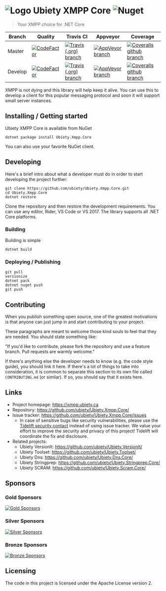 # ![Logo](https://raw.githubusercontent.com/ubiety/Ubiety.Xmpp.Core/develop/images/messages64.png) Ubiety XMPP Core ![Nuget](https://img.shields.io/nuget/v/Ubiety.Xmpp.Core.svg?style=flat-square)


> Your XMPP choice for .NET Core

| Branch  | Quality                                                                                                                                                                                                    | Travis CI                                                                                                                                                     | Appveyor                                                                                                                                                                                     | Coverage                                                                                                                                                                                        |
| ------- | ---------------------------------------------------------------------------------------------------------------------------------------------------------------------------------------------------------- | ------------------------------------------------------------------------------------------------------------------------------------------------------------- | -------------------------------------------------------------------------------------------------------------------------------------------------------------------------------------------- | ----------------------------------------------------------------------------------------------------------------------------------------------------------------------------------------------- |
| Master  | [![CodeFactor](https://www.codefactor.io/repository/github/ubiety/ubiety.xmpp.core/badge?style=flat-square)](https://www.codefactor.io/repository/github/ubiety/ubiety.xmpp.core)                          | [![Travis (.org) branch](https://img.shields.io/travis/ubiety/Ubiety.Xmpp.Core/master.svg?style=flat-square)](https://travis-ci.org/ubiety/Ubiety.Xmpp.Core)  | [![AppVeyor branch](https://img.shields.io/appveyor/ci/coder2000/ubiety-xmpp-core/master.svg?style=flat-square)](https://ci.appveyor.com/project/coder2000/ubiety-xmpp-core/branch/master)   | [![Coveralls github branch](https://img.shields.io/coveralls/github/ubiety/Ubiety.Xmpp.Core/master.svg?style=flat-square)](https://coveralls.io/github/ubiety/Ubiety.Xmpp.Core?branch=master)   |
| Develop | [![CodeFactor](https://www.codefactor.io/repository/github/ubiety/ubiety.xmpp.core/badge/develop?style=flat-square)](https://www.codefactor.io/repository/github/ubiety/ubiety.xmpp.core/overview/develop) | [![Travis (.org) branch](https://img.shields.io/travis/ubiety/Ubiety.Xmpp.Core/develop.svg?style=flat-square)](https://travis-ci.org/ubiety/Ubiety.Xmpp.Core) | [![AppVeyor branch](https://img.shields.io/appveyor/ci/coder2000/ubiety-xmpp-core/develop.svg?style=flat-square)](https://ci.appveyor.com/project/coder2000/ubiety-xmpp-core/branch/develop) | [![Coveralls github branch](https://img.shields.io/coveralls/github/ubiety/Ubiety.Xmpp.Core/develop.svg?style=flat-square)](https://coveralls.io/github/ubiety/Ubiety.Xmpp.Core?branch=develop) |

XMPP is not dying and this library will help keep it alive. You can use this to
develop a client for this popular messaging protocol and soon it will support
small server instances.

## Installing / Getting started

Ubiety XMPP Core is available from NuGet

```shell
dotnet package install Ubiety.Xmpp.Core
```

You can also use your favorite NuGet client.

## Developing

Here's a brief intro about what a developer must do in order to start developing
the project further:

```shell
git clone https://github.com/ubiety/Ubiety.Xmpp.Core.git
cd Ubiety.Xmpp.Core
dotnet restore
```

Clone the repository and then restore the development requirements. You can use
any editor, Rider, VS Code or VS 2017. The library supports all .NET Core
platforms.

### Building

Building is simple

```shell
dotnet build
```

### Deploying / Publishing

```shell
git pull
versionize
dotnet pack
dotnet nuget push
git push
```

## Contributing

When you publish something open source, one of the greatest motivations is that
anyone can just jump in and start contributing to your project.

These paragraphs are meant to welcome those kind souls to feel that they are
needed. You should state something like:

"If you'd like to contribute, please fork the repository and use a feature
branch. Pull requests are warmly welcome."

If there's anything else the developer needs to know (e.g. the code style
guide), you should link it here. If there's a lot of things to take into
consideration, it is common to separate this section to its own file called
`CONTRIBUTING.md` (or similar). If so, you should say that it exists here.

## Links

- Project homepage: <https://xmpp.ubiety.ca>
- Repository: <https://github.com/ubiety/Ubiety.Xmpp.Core/>
- Issue tracker: <https://github.com/ubiety/Ubiety.Xmpp.Core/issues>
  - In case of sensitive bugs like security vulnerabilities, please use the 
    [Tidelift security contact](https://tidelift.com/security) instead of using issue tracker. 
    We value your effort to improve the security and privacy of this project! Tidelift will coordinate the fix and disclosure.
- Related projects:
  - Ubiety VersionIt: <https://github.com/ubiety/Ubiety.VersionIt/>
  - Ubiety Toolset: <https://github.com/ubiety/Ubiety.Toolset/>
  - Ubiety Dns: <https://github.com/ubiety/Ubiety.Dns.Core/>
  - Ubiety Stringprep: <https://github.com/ubiety/Ubiety.Stringprep.Core/>
  - Ubiety SCRAM: <https://github.com/ubiety/Ubiety.Scram.Core/>

## Sponsors

### Gold Sponsors

[![Gold Sponsors](https://opencollective.com/ubiety/tiers/gold-sponsor.svg?avatarHeight=36)](https://opencollective.com/ubiety/)

### Silver Sponsors

[![Silver Sponsors](https://opencollective.com/ubiety/tiers/silver-sponsor.svg?avatarHeight=36)](https://opencollective.com/ubiety/)

### Bronze Sponsors

[![Bronze Sponsors](https://opencollective.com/ubiety/tiers/bronze-sponsor.svg?avatarHeight=36)](https://opencollective.com/ubiety/)

## Licensing

The code in this project is licensed under the Apache License version 2.
